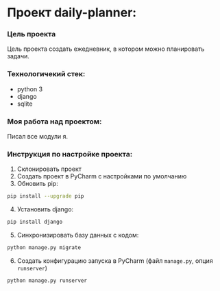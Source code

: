 # Проект daily-planner:

### Цель проекта
Цель проекта создать ежедневник, в котором можно планировать задачи.

### Технологичекий стек:
- python 3
- django
- sqlite

### Моя работа над проектом:
Писал все модули я.

### Инструкция по настройке проекта:
1. Склонировать проект
2. Создать проект в PyCharm с наcтройками по умолчанию
3. Обновить pip: 
```bash
pip install --upgrade pip
```
4. Установить django: 
```bash
pip install django
```
5. Синхронизировать базу данных с кодом: 
```bash
python manage.py migrate
```
6. Создать конфигурацию запуска в PyCharm (файл `manage.py`, опция `runserver`)
```bash
python manage.py runserver
```
